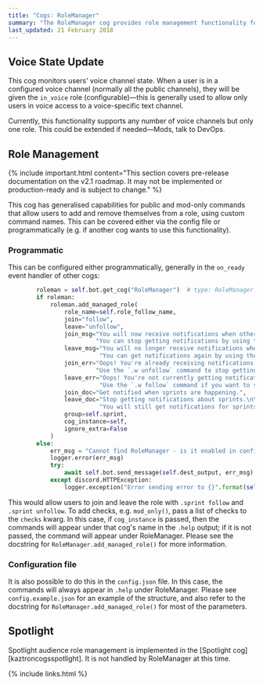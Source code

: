 ```yaml
---
title: "Cogs: RoleManager"
summary: "The RoleManager cog provides role management functionality for users. It is intended to allow users to join and leave specific roles on their own through bot commands, in order to participate or not participate in certain features (for example, to be able to get highlighted for special-interest news)."
last_updated: 21 February 2018
---
```



## Voice State Update

This cog monitors users' voice channel state. When a user is in a configured voice channel (normally all the public channels), they will be given the `in_voice` role (configurable)—this is generally used to allow only users in voice access to a voice-specific text channel.

Currently, this functionality supports any number of voice channels but only one role. This could be extended if needed—Mods, talk to DevOps.

## Role Management

{% include important.html content="This section covers pre-release documentation on the v2.1 roadmap. It may not be implemented or production-ready and is subject to change." %}

This cog has generalised capabilities for public and mod-only commands that allow users to add and remove themselves from a role, using custom command names. This can be covered either via the config file or programmatically (e.g. if another cog wants to use this functionality).

### Programmatic

This can be configured either programmatically, generally in the `on_ready` event handler of other cogs:

```python
        roleman = self.bot.get_cog("RoleManager")  # type: RoleManager
        if roleman:
            roleman.add_managed_role(
                role_name=self.role_follow_name,
                join="follow",
                leave="unfollow",
                join_msg="You will now receive notifications when others start a sprint. "
                         "You can stop getting notifications by using the `.w unfollow` command.",
                leave_msg="You will no longer receive notifications when others start a sprint. "
                          "You can get notifications again by using the `.w follow` command.",
                join_err="Oops! You're already receiving notifications for sprints. "
                         "Use the `.w unfollow` command to stop getting notifications.",
                leave_err="Oops! You're not currently getting notifications for sprints. "
                          "Use the `.w follow` command if you want to start getting notifications.",
                join_doc="Get notified when sprints are happening.",
                leave_doc="Stop getting notifications about sprints.\n\n"
                          "You will still get notifications for sprints you have joined.",
                group=self.sprint,
                cog_instance=self,
                ignore_extra=False
            )
        else:
            err_msg = "Cannot find RoleManager - is it enabled in config?"
            logger.error(err_msg)
            try:
                await self.bot.send_message(self.dest_output, err_msg)
            except discord.HTTPException:
                logger.exception("Error sending error to {}".format(self.dest_output_id))
```

This would allow users to join and leave the role with `.sprint follow` and `.sprint unfollow`. To add checks, e.g. `mod_only()`, pass a list of checks to the `checks` kwarg. In this case, if `cog_instance` is passed, then the commands will appear under that cog's name in the `.help` output; if it is not passed, the command will appear under RoleManager. Please see the docstring for `RoleManager.add_managed_role()` for more information.

### Configuration file

It is also possible to do this in the `config.json` file. In this case, the commands will always appear in `.help` under RoleManager. Please see `config.example.json` for an example of the structure, and also refer to the docstring for `RoleManager.add_managed_role()` for most of the parameters.

## Spotlight

Spotlight audience role management is implemented in the [Spotlight cog][kaztroncogsspotlight]. It is not handled by RoleManager at this time.

{% include links.html %}
